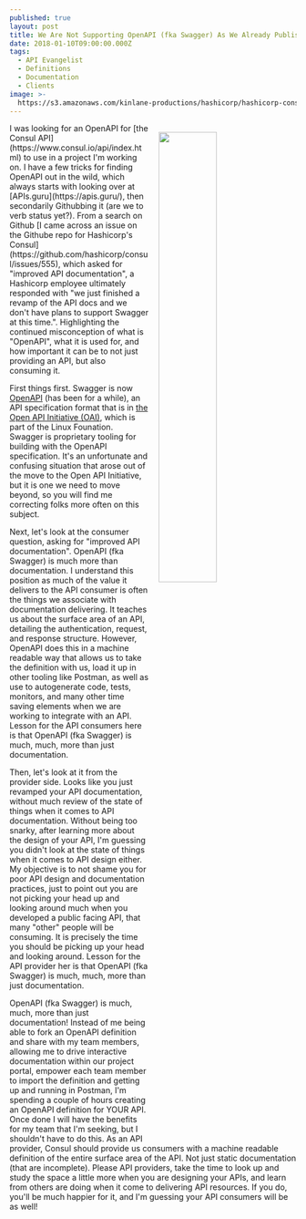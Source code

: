 ```yaml
---
published: true
layout: post
title: We Are Not Supporting OpenAPI (fka Swagger) As We Already Published Our Docs
date: 2018-01-10T09:00:00.000Z
tags:
  - API Evangelist
  - Definitions
  - Documentation
  - Clients
image: >-
  https://s3.amazonaws.com/kinlane-productions/hashicorp/hashicorp-consul-github-swagger-docs.png
---
```

<p><img src="https://s3.amazonaws.com/kinlane-productions/hashicorp/hashicorp-consul-github-swagger-docs.png" align="right" width="45%" style="padding: 15px;" /></p>I was looking for an OpenAPI for [the Consul API](https://www.consul.io/api/index.html) to use in a project I'm working on. I have a few tricks for finding OpenAPI out in the wild, which always starts with looking over at [APIs.guru](https://apis.guru/), then secondarily Githubbing it (are we to verb status yet?). From a search on Github [I came across an issue on the Githube repo for Hashicorp's Consul](https://github.com/hashicorp/consul/issues/555), which asked for "improved API documentation", a Hashicorp employee ultimately responded with "we just finished a revamp of the API docs and we don't have plans to support Swagger at this time.". Highlighting the continued misconception of what is "OpenAPI", what it is used for, and how important it can be to not just providing an API, but also consuming it.

First things first. Swagger is now [OpenAPI](https://github.com/OAI/OpenAPI-Specification) (has been for a while), an API specification format that is in [the Open API Initiative (OAI)](https://www.openapis.org/), which is part of the Linux Founation. Swagger is proprietary tooling for building with the OpenAPI specification. It's an unfortunate and confusing situation that arose out of the move to the Open API Initiative, but it is one we need to move beyond, so you will find me correcting folks more often on this subject.

Next, let's look at the consumer question, asking for "improved API documentation". OpenAPI (fka Swagger) is much more than documentation. I understand this position as much of the value it delivers to the API consumer is often the things we associate with documentation delivering. It teaches us about the surface area of an API, detailing the authentication, request, and response structure. However, OpenAPI does this in a machine readable way that allows us to take the definition with us, load it up in other tooling like Postman, as well as use to autogenerate code, tests, monitors, and many other time saving elements when we are working to integrate with an API. Lesson for the API consumers here is that OpenAPI (fka Swagger) is much, much, more than just documentation.

Then, let's look at it from the provider side. Looks like you just revamped your API documentation, without much review of the state of things when it comes to API documentation. Without being too snarky, after learning more about the design of your API, I'm guessing you didn't look at the state of things when it comes to API design either. My objective is to not shame you for poor API design and documentation practices, just to point out you are not picking your head up and looking around much when you developed a public facing API, that many "other" people will be consuming. It is precisely the time you should be picking up your head and looking around. Lesson for the API provider her is that OpenAPI (fka Swagger) is much, much, more than just documentation.

OpenAPI (fka Swagger) is much, much, more than just documentation! Instead of me being able to fork an OpenAPI definition and share with my team members, allowing me to drive interactive documentation within our project portal, empower each team member to import the definition and getting up and running in Postman, I'm spending a couple of hours creating an OpenAPI definition for YOUR API. Once done I will have the benefits for my team that I'm seeking, but I shouldn't have to do this. As an API provider, Consul should provide us consumers with a machine readable definition of the entire surface area of the API. Not just static documentation (that are incomplete). Please API providers, take the time to look up and study the space a little more when you are designing your APIs, and learn from others are doing when it come to delivering API resources. If you do, you'll be much happier for it, and I'm guessing your API consumers will be as well!